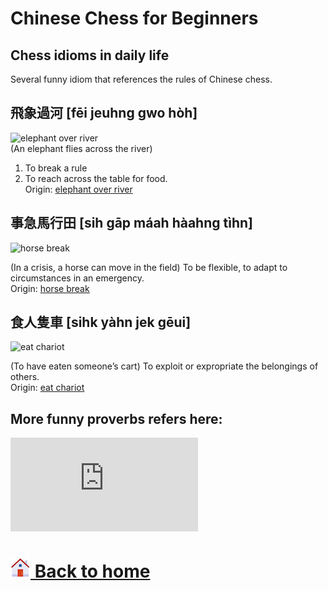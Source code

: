 # Chinese Chess for Beginners

Chess idioms in daily life
------
Several funny idiom that references the rules of Chinese chess.

飛象過河 [fēi jeuhng gwo hòh]
------
![elephant over river](http://sevenuc.com/images/cantonese-proverbs/cantoneseproverb8.jpg) <br>
(An elephant flies across the river)
1. To break a rule
2. To reach across the table for food. <br>
Origin: [elephant over river](http://sevenuc.com/en/proverbs.html#elephant) <br>


事急馬行田 [sih gāp máah hàahng tìhn]
-----
![horse break](http://sevenuc.com/images/cantonese-proverbs/cantoneseproverb40.jpg) <br>

(In a crisis, a horse can move in the field)
To be flexible, to adapt to circumstances in an emergency.<br>
Origin: [horse break](http://sevenuc.com/en/proverbs.html#horse) <br>

食人隻車 [sihk yàhn jek gēui]
------
![eat chariot](http://sevenuc.com/images/cantonese-proverbs/cantoneseproverb64.jpg) <br>

(To have eaten someone’s cart)
To exploit or expropriate the belongings of others. <br>
Origin: [eat chariot](http://sevenuc.com/en/proverbs.html#chariot) <br>

More funny proverbs refers here:
------
![![cantonese](images/cantonese.jpg) funny proverbs](http://sevenuc.com/en/proverbs.html) <br>

# [![home](images/home-icon.jpg) Back to home](README.md)

